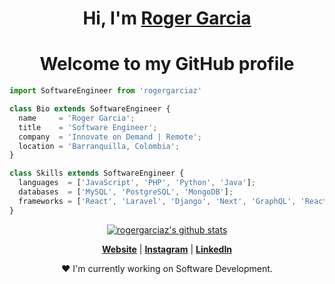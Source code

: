 <h1 align="center">Hi, I'm <a href="https://www.rogergarciaz.com">Roger Garcia</a></h1>
<h1 align="center">Welcome to my GitHub profile</h1>


```js
import SoftwareEngineer from 'rogergarciaz'

class Bio extends SoftwareEngineer {
  name     = 'Roger Garcia';
  title    = 'Software Engineer';
  company  = 'Innovate on Demand | Remote';
  location = 'Barranquilla, Colombia';
}

class Skills extends SoftwareEngineer {
  languages  = ['JavaScript', 'PHP', 'Python', 'Java'];
  databases  = ['MySQL', 'PostgreSQL', 'MongoDB'];
  frameworks = ['React', 'Laravel', 'Django', 'Next', 'GraphQL', 'React Native'];
}
```

<p align="center">
  <a href="https://github.com/rogergarciaz"><img src="https://github-readme-stats.vercel.app/api?username=rogergarciaz&hide_border=true&show_icons=true&count_private=true&theme=gotham" alt="rogergarciaz's github stats"></a>
</p>

<p align="center">
  <strong><a href="https://www.rogergarciaz.github.io">Website</a></strong> |
  <strong><a href="https://www.instagram.com/roger_garciaz">Instagram</a></strong> |
  <strong><a href="https://www.linkedin.com/in/roger-alexander-garcia-zarate">LinkedIn</a></strong>
</p>

<p align="center">❤ I'm currently working on Software Development.</p>
